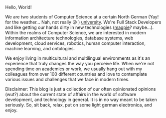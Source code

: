 Hello, World!

We are two students of Computer Science at a certain North German (Yay! for the weather… Nah, not really 😛 ) [university](https://jacobs-university.de/). We're Full Stack Developers and like getting our hands dirty in new technologies ([magpie](https://blog.codinghorror.com/the-magpie-developer/)? maybe...). Within the realms of Computer Science, we are interested in modern information architecture technologies, database systems, web development, cloud services, robotics, human computer interaction, machine learning, and ontologies.

We enjoy living in multicultural and multilingual environments as it's an experience that truly changes the way you perceive life. When we're not spending time on academics or work, we usually hang out with my colleagues from over 100 different countries and love to contemplate various issues and challenges that we face in modern times.

Disclaimer: This blog is just a collection of our often opinionated opinions (wut?) about the current state of affairs in the world of software development, and technology in general. It is in no way meant to be taken seriously. So, sit back, relax, put on some light german electronica, and enjoy.
